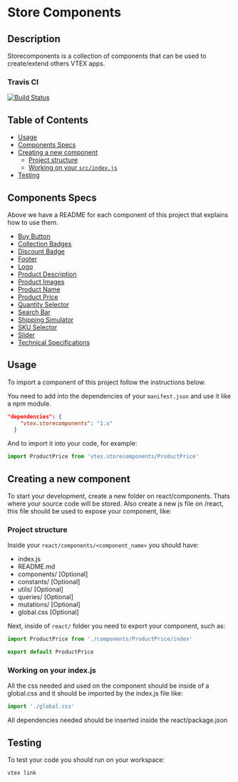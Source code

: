 # Store Components

## Description
Storecomponents is a collection of components that can be used to create/extend others VTEX apps.

### Travis CI

[![Build Status](https://travis-ci.org/vtex-apps/storecomponents.svg?branch=master)](https://travis-ci.org/vtex-apps/storecomponents)

## Table of Contents
- [Usage](#usage)
- [Components Specs](#components-specs)
- [Creating a new component](#creating-a-new-component)
  - [Project structure](#project-structure)
  - [Working on your `src/index.js`](#working-on-your-srcindexjs)
- [Testing](#testing)

## Components Specs

Above we have a README for each component of this project that explains how to use them. 

- [Buy Button](https://github.com/vtex-apps/storecomponents/blob/master/react/components/BuyButton/README.md)
- [Collection Badges](https://github.com/vtex-apps/storecomponents/blob/master/react/components/CollectionBadges/README.md)
- [Discount Badge](https://github.com/vtex-apps/storecomponents/blob/master/react/components/DiscountBadge/README.md)
- [Footer](https://github.com/vtex-apps/storecomponents/blob/master/react/components/Footer/README.md)
- [Logo](https://github.com/vtex-apps/storecomponents/blob/master/react/components/Logo/README.md)
- [Product Description](https://github.com/vtex-apps/storecomponents/blob/master/react/components/ProductDescription/README.md)
- [Product Images](https://github.com/vtex-apps/storecomponents/blob/master/react/components/ProductImages/README.md)
- [Product Name](https://github.com/vtex-apps/storecomponents/blob/master/react/components/ProductName/README.md)
- [Product Price](https://github.com/vtex-apps/storecomponents/blob/master/react/components/ProductPrice/README.md)
- [Quantity Selector](https://github.com/vtex-apps/storecomponents/blob/master/react/components/ProductPrice/README.md)
- [Search Bar](https://github.com/vtex-apps/storecomponents/blob/master/react/components/QuantitySelector/README.md)
- [Shipping Simulator](https://github.com/vtex-apps/storecomponents/blob/master/react/components/ShippingSimulator/README.md)
- [SKU Selector](https://github.com/vtex-apps/storecomponents/blob/master/react/components/SKUSelector/README.md)
- [Slider](https://github.com/vtex-apps/storecomponents/blob/master/react/components/Slider/README.md)
- [Technical Specifications](https://github.com/vtex-apps/storecomponents/blob/master/react/components/TechnicalSpecifications/README.md)

## Usage
To import a component of this project follow the instructions below. 

You need to add into the dependencies of your `manifest.json` and use it like a npm module. 
```json 
"dependencies": {
    "vtex.storecomponents": "1.x"
  }
```

And to import it into your code, for example: 
```js
import ProductPrice from 'vtex.storecomponents/ProductPrice'
```

## Creating a new component
To start your development, create a new folder on react/components. Thats where your source code will be stored. Also create a new js file on /react, this file should be used to expose your component, like:


### Project structure 
Inside your `react/components/<component_name>` you should have:

- index.js
- README.md
- components/ [Optional]
- constants/  [Optional]
- utils/      [Optional]
- queries/    [Optional]
- mutations/  [Optional]
- global.css  [Optional]

Next, inside of `react/` folder you need to export your component, such as: 

```js
import ProductPrice from './components/ProductPrice/index'

export default ProductPrice
```

### Working on your index.js

All the css needed and used on the component should be inside of a global.css and it should be imported by the index.js file like:

```js
import './global.css'
```

All dependencies needed should be inserted inside the react/package.json

## Testing

To test your code you should run on your workspace:

```sh
vtex link
```